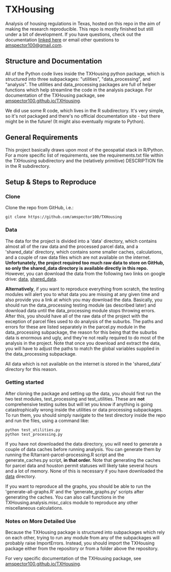 # TXHousing

Analysis of housing regulations in Texas, hosted on this repo in the aim of making the research reproducible. 
This repo is mostly finished but still under a bit of development. If you have questions, check out the 
documentation [linked here](https://amspector100.github.io/TXHousing) or email other questions to amspector100@gmail.com.

## Structure and Documentation

All of the Python code lives inside the TXHousing python package, which is structured into three subpackages:
"utilities", "data_processing", and "analysis". The utilities and data_processing packages are full of helper functions
which help streamline the code in the analysis package. For documentation of the TXHousing package, see
[amspector100.github.io/TXHousing](https://amspector100.github.io/TXHousing). 

We did use some R code, which lives in the R subdirectory. It's very simple, so it's not packaged and there's no official 
documentation site - but there might be in the future! (It might also eventually migrate to Python).

## General Requirements

This project basically draws upon most of the geospatial stack in R/Python. For a more specific list of requirements,
see the requirements.txt file within the TXHousing subdirectory and the (relatively primitive) DESCRIPTION file in the
R subdirectory.

## Setup & Steps to Reproduce

### Clone

Clone the repo from GitHub, i.e.:

    git clone https://github.com/amspector100/TXHousing

### Data

The data for the project is divided into a 'data' directory, which contains almost all of the raw data and the processed 
parcel data, and a 'shared_data' directory, which contains some smaller caches, calculations, and a couple of  raw data 
files which are not available on the internet. **Unfortunately, the project required too much raw data to store on 
GitHub, so only the shared_data directory is available directly in this repo.** However, you can download the data from
 the following two links on google drive: [data](https://drive.google.com/open?id=1ergEpaS-vf7R-Pt_GX0yxVpYvjPxkVTF), 
 [shared_data](https://drive.google.com/open?id=1P7sBfr1suDWvi6k7LooFwDTGajvC8U1I).

**Alternatively**, if you want to reproduce everything from scratch, the testing modules will alert you to what data you are missing
at any given time and also provide you a link at which you may download the data. Basically, you should run the 
data_processing testing module (as described later) and download data until the data_processing module stops throwing 
errors. After this, you should have all of the raw data of the project with the exception of parcel files used to 
do analysis of the suburbs. The paths and errors for these are listed separately in the parcel.py module in the 
data_processing subpackage, the reason for this being that the suburbs data is enormous and ugly, and they're not really 
required to do most of the analysis in the project. Note that once you download and extract the data, you will have to
adjust the paths to match the global variables supplied in the data_processing subpackage. 

All data which is not available on the internet is stored in the 'shared_data' directory for this reason.

### Getting started

After cloning the package and setting up the data, you should first run the two test modules, test_processing and 
test_utilities. These are **not** comprehensive testing suites but will let you know if anything is going
catastrophically wrong inside the utilities or data processing subpackages. To run them, you should simply navigate to the 
test directory inside the repo and run the files, using a command like:

    python test_utilities.py
    python test_processing.py

If you have not downloaded the data directory, you will need to generate a couple of data caches before running analysis.
You can generate them by running the R/tarrant-parcel-processing.R script and the generate_caches.py script, **in that order.**
Note that generating the caches for parcel data and houston permit statuses will likely take several hours and a lot of 
memory. None of this is necessary if you have downloaded the [data](https://drive.google.com/open?id=1ergEpaS-vf7R-Pt_GX0yxVpYvjPxkVTF) directory.

If you want to reproduce all the graphs, you should be able to run the 'generate-all-graphs.R' and the 'generate_graphs.py'
scripts after generating the caches. You can also call functions in the TXHousing.analysis.misc_calcs module to reproduce
any other miscellaneous calculations. 

### Notes on More Detailed Use

Because the TXHousing package is structured into subpackages which rely on each other, trying to run any module from
any of the subpackages will probably raise ImportErrors. Instead, you should import the TXHousing package either from 
the repository or from a folder above the repository. 

For very specific documentation of the TXHousing package, see
[amspector100.github.io/TXHousing](https://amspector100.github.io/TXHousing). 